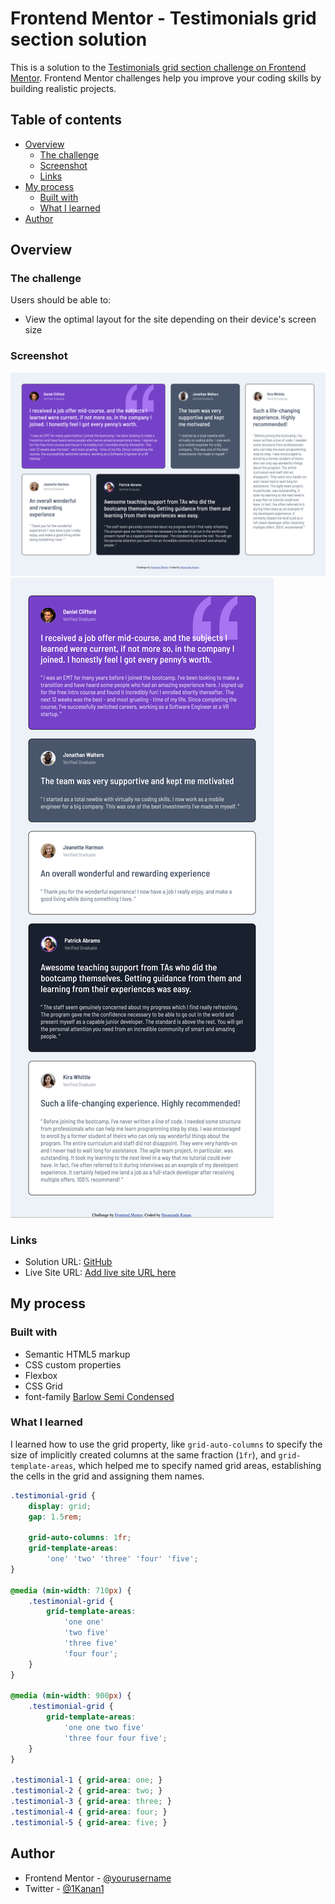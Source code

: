 # Frontend Mentor - Testimonials grid section solution

This is a solution to the [Testimonials grid section challenge on Frontend Mentor](https://www.frontendmentor.io/challenges/testimonials-grid-section-Nnw6J7Un7). Frontend Mentor challenges help you improve your coding skills by building realistic projects. 

## Table of contents

- [Overview](#overview)
  - [The challenge](#the-challenge)
  - [Screenshot](#screenshot)
  - [Links](#links)
- [My process](#my-process)
  - [Built with](#built-with)
  - [What I learned](#what-i-learned)
- [Author](#author)

## Overview

### The challenge

Users should be able to:

- View the optimal layout for the site depending on their device's screen size

### Screenshot

![](./desktop-screenshot.png)
![](./mobile-screenshot.png)

### Links

- Solution URL: [GitHub](https://www.github.com/KananHasanov747)
- Live Site URL: [Add live site URL here](https://your-live-site-url.com)

## My process

### Built with

- Semantic HTML5 markup
- CSS custom properties
- Flexbox
- CSS Grid
- font-family [Barlow Semi Condensed](https://fonts.google.com/specimen/Barlow+Semi+Condensed)

### What I learned

I learned how to use the grid property, like `grid-auto-columns` to specify the size of implicitly created columns at the same fraction (`1fr`), and `grid-template-areas`, which helped me to specify named grid areas, establishing the cells in the grid and assigning them names.

```css
.testimonial-grid {
    display: grid;
    gap: 1.5rem;

    grid-auto-columns: 1fr;
    grid-template-areas: 
        'one' 'two' 'three' 'four' 'five';
}

@media (min-width: 710px) {
    .testimonial-grid {
        grid-template-areas:
            'one one'
            'two five'
            'three five'
            'four four';
    }
}

@media (min-width: 900px) {
    .testimonial-grid {
        grid-template-areas:
            'one one two five'
            'three four four five';
    }
}

.testimonial-1 { grid-area: one; }
.testimonial-2 { grid-area: two; }
.testimonial-3 { grid-area: three; }
.testimonial-4 { grid-area: four; }
.testimonial-5 { grid-area: five; }
```

## Author

- Frontend Mentor - [@yourusername](https://www.frontendmentor.io/profile/KananHasanov747)
- Twitter - [@1Kanan1](https://twitter.com/KananHasanzade4)